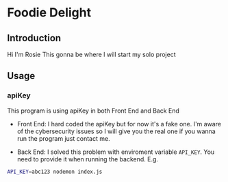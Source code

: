 # Foodie Delight 

## Introduction

Hi I'm Rosie
This gonna be where I will start my solo project

## Usage

### apiKey

This program is using apiKey in both Front End and Back End

- Front End: I hard coded the apiKey but for now it's a fake one. I'm aware of the cybersecurity issues so I will give you the real one if you wanna run the program just contact me.

- Back End: I solved this problem with enviroment variable `API_KEY`. You need to provide it when running the backend. E.g.

```bash
API_KEY=abc123 nodemon index.js
```



